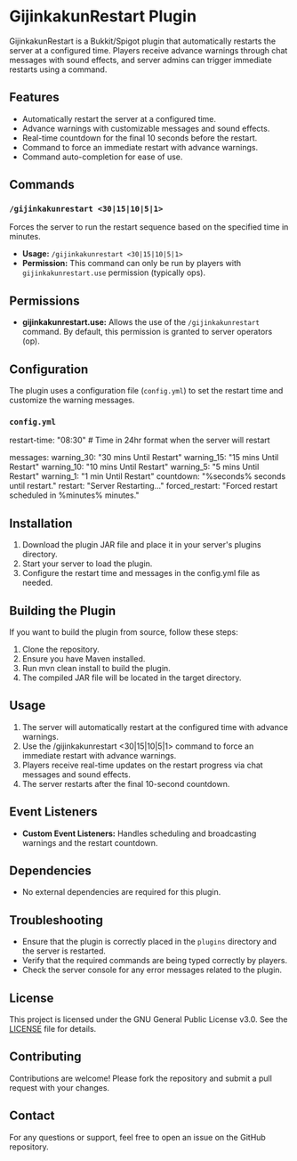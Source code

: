 # GijinkakunRestart Plugin

GijinkakunRestart is a Bukkit/Spigot plugin that automatically restarts the server at a configured time. Players receive advance warnings through chat messages with sound effects, and server admins can trigger immediate restarts using a command.

## Features

- Automatically restart the server at a configured time.
- Advance warnings with customizable messages and sound effects.
- Real-time countdown for the final 10 seconds before the restart.
- Command to force an immediate restart with advance warnings.
- Command auto-completion for ease of use.

## Commands

### `/gijinkakunrestart <30|15|10|5|1>`

Forces the server to run the restart sequence based on the specified time in minutes.

- **Usage:** `/gijinkakunrestart <30|15|10|5|1>`
- **Permission:** This command can only be run by players with `gijinkakunrestart.use` permission (typically ops).

## Permissions

- **gijinkakunrestart.use:** Allows the use of the `/gijinkakunrestart` command. By default, this permission is granted to server operators (op).

## Configuration

The plugin uses a configuration file (`config.yml`) to set the restart time and customize the warning messages.

### `config.yml`

restart-time: "08:30" # Time in 24hr format when the server will restart

messages:
  warning_30: "30 mins Until Restart"
  warning_15: "15 mins Until Restart"
  warning_10: "10 mins Until Restart"
  warning_5: "5 mins Until Restart"
  warning_1: "1 min Until Restart"
  countdown: "%seconds% seconds until restart."
  restart: "Server Restarting..."
  forced_restart: "Forced restart scheduled in %minutes% minutes."

## Installation

1. Download the plugin JAR file and place it in your server's plugins directory.
2. Start your server to load the plugin.
3. Configure the restart time and messages in the config.yml file as needed.

## Building the Plugin

If you want to build the plugin from source, follow these steps:

1. Clone the repository.
2. Ensure you have Maven installed.
3. Run mvn clean install to build the plugin.
4. The compiled JAR file will be located in the target directory.

## Usage

1. The server will automatically restart at the configured time with advance warnings.
2. Use the /gijinkakunrestart <30|15|10|5|1> command to force an immediate restart with advance warnings.
3. Players receive real-time updates on the restart progress via chat messages and sound effects.
4. The server restarts after the final 10-second countdown.

## Event Listeners

- **Custom Event Listeners:** Handles scheduling and broadcasting warnings and the restart countdown.

## Dependencies

- No external dependencies are required for this plugin.

## Troubleshooting

- Ensure that the plugin is correctly placed in the `plugins` directory and the server is restarted.
- Verify that the required commands are being typed correctly by players.
- Check the server console for any error messages related to the plugin.

## License

This project is licensed under the GNU General Public License v3.0. See the [LICENSE](LICENSE) file for details.

## Contributing

Contributions are welcome! Please fork the repository and submit a pull request with your changes.

## Contact

For any questions or support, feel free to open an issue on the GitHub repository.

